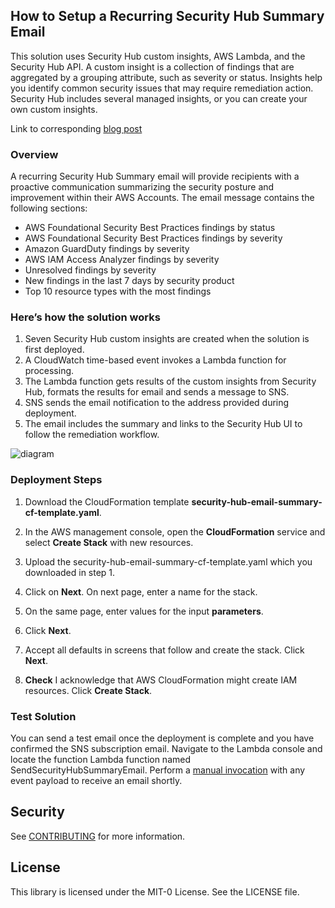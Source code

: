 ## How to Setup a Recurring Security Hub Summary Email

This solution uses Security Hub custom insights, AWS Lambda, and the Security Hub API. A custom insight is a collection of findings that are aggregated by a grouping attribute, such as severity or status. Insights help you identify common security issues that may require remediation action. Security Hub includes several managed insights, or you can create your own custom insights.  

Link to corresponding [blog post](https://aws.amazon.com/blogs/security/how-to-set-up-a-recurring-security-hub-summary-email/)

### Overview
A recurring Security Hub Summary email will provide recipients with a proactive communication summarizing the security posture and improvement within their AWS Accounts.  The email message contains the following sections:

- AWS Foundational Security Best Practices findings by status
- AWS Foundational Security Best Practices findings by severity
- Amazon GuardDuty findings by severity
- AWS IAM Access Analyzer findings by severity
- Unresolved findings by severity
- New findings in the last 7 days by security product 
- Top 10 resource types with the most findings

### Here’s how the solution works
1.	Seven Security Hub custom insights are created when the solution is first deployed.
2.	A CloudWatch time-based event invokes a Lambda function for processing.
3.	The Lambda function gets results of the custom insights from Security Hub, formats the results for email and sends a message to SNS.
4.	SNS sends the email notification to the address provided during deployment.
5.	The email includes the summary and links to the Security Hub UI to follow the remediation workflow.

![diagram](docs/diagram.png)

### Deployment Steps

1. Download the CloudFormation template **security-hub-email-summary-cf-template.yaml**.

2. In the AWS management console, open the **CloudFormation** service and select **Create Stack** with new resources.

3.	Upload the security-hub-email-summary-cf-template.yaml which you downloaded in step 1.

5.	Click on **Next**. On next page, enter a name for the stack.

6.	On the same page, enter values for the input **parameters**. 

7.	Click **Next**.

8.	Accept all defaults in screens that follow and create the stack. Click **Next**.

9.	**Check** I acknowledge that AWS CloudFormation might create IAM resources. Click **Create Stack**.

### Test Solution
You can send a test email once the deployment is complete and you have confirmed the SNS subscription email.  Navigate to the Lambda console and locate the function Lambda function named SendSecurityHubSummaryEmail.  Perform a [manual invocation](https://docs.aws.amazon.com/lambda/latest/dg/getting-started-create-function.html#get-started-invoke-manually) with any event payload to receive an email shortly. 

## Security

See [CONTRIBUTING](CONTRIBUTING.md#security-issue-notifications) for more information.

## License

This library is licensed under the MIT-0 License. See the LICENSE file.
